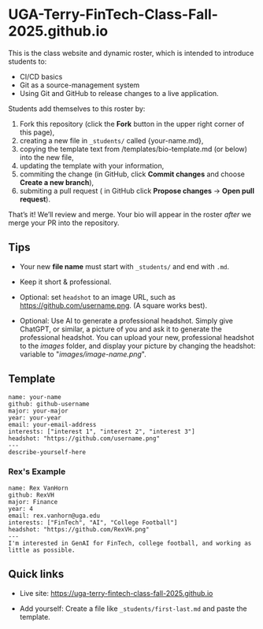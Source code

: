 # UGA-Terry-FinTech-Class-Fall-2025.github.io

This is the class website and dynamic roster, which is intended to introduce students to:

* CI/CD basics
* Git as a source-management system
* Using Git and GitHub to release changes to a live application.

Students add themselves to this roster by:

1. Fork this repository (click the **Fork** button in the upper right corner of this page),
1. creating a new file in `_students/` called {your-name.md},
1. copying the template text from /templates/bio-template.md (or below) into the new file,
1. updating the template with your information,
1. commiting the change (in GitHub, click **Commit changes** and choose **Create a new branch**),
1. submiting a pull request ( in GitHub click **Propose changes** → **Open pull request**).

That’s it! We’ll review and merge. Your bio will appear in the roster *after* we merge your PR into the repository.

## Tips

* Your new **file name** must start with `_students/` and end with `.md`.

* Keep it short & professional.
* Optional: set `headshot` to an image URL, such as <https://github.com/username.png>.  (A square works best).
* Optional: Use AI to generate a professional headshot. Simply give ChatGPT, or similar, a picture of you and ask it to generate the professional headshot. You can upload your new, professional headshot to the *images* folder, and display your picture by changing the headshot: variable to "*images/image-name.png*".

## Template

```text
name: your-name
github: github-username
major: your-major
year: your-year
email: your-email-address
interests: ["interest 1", "interest 2", "interest 3"]
headshot: "https://github.com/username.png"
---
describe-yourself-here
```

### Rex's Example

```text
name: Rex VanHorn
github: RexVH
major: Finance
year: 4
email: rex.vanhorn@uga.edu
interests: ["FinTech", "AI", "College Football"]
headshot: "https://github.com/RexVH.png"
---
I'm interested in GenAI for FinTech, college football, and working as little as possible.
```

## Quick links

* Live site: <https://uga-terry-fintech-class-fall-2025.github.io>

* Add yourself: Create a file like `_students/first-last.md` and paste the template.
